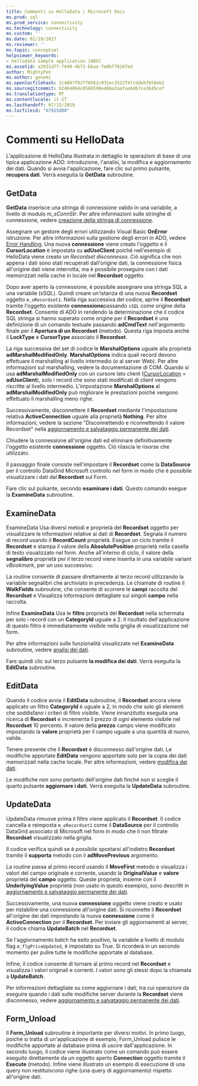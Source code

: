 ```yaml
---
title: Commenti su HelloData | Microsoft Docs
ms.prod: sql
ms.prod_service: connectivity
ms.technology: connectivity
ms.custom: ''
ms.date: 01/19/2017
ms.reviewer: ''
ms.topic: conceptual
helpviewer_keywords:
- hellodata sample application [ADO]
ms.assetid: a2831d77-7040-4b73-bbae-fe0bf78107ed
author: MightyPen
ms.author: genemi
ms.openlocfilehash: 2c4897f82ff8562c031ec3522f47cddebfb56eb2
ms.sourcegitcommit: b2464064c0566590e486a3aafae6d67ce2645cef
ms.translationtype: MT
ms.contentlocale: it-IT
ms.lasthandoff: 07/15/2019
ms.locfileid: "67925800"
---
```

# <a name="comments-on-hellodata"></a>Commenti su HelloData
L'applicazione di HelloData illustrata in dettaglio le operazioni di base di una tipica applicazione ADO: introduzione, l'analisi, la modifica e aggiornamento dei dati. Quando si avvia l'applicazione, fare clic sul primo pulsante, **recupera dati**. Verrà eseguita la **GetData** subroutine.  
  
## <a name="getdata"></a>GetData  
 **GetData** inserisce una stringa di connessione valido in una variabile, a livello di modulo *m_sConnStr*. Per altre informazioni sulle stringhe di connessione, vedere [creazione della stringa di connessione](../../../ado/guide/data/creating-a-connection-string.md).  
  
 Assegnare un gestore degli errori utilizzando Visual Basic **OnError** istruzione. Per altre informazioni sulla gestione degli errori in ADO, vedere [Error Handling](../../../ado/guide/data/error-handling.md). Una nuova **connessione** viene creato l'oggetto e il **CursorLocation** è impostata su **adUseClient** poiché nell'esempio di HelloData viene creato un  *Recordset disconnesso*. Ciò significa che non appena i dati sono stati recuperati dall'origine dati, la connessione fisica all'origine dati viene interrotta, ma è possibile proseguire con i dati memorizzati nella cache in locale nel **Recordset** oggetto.  
  
 Dopo aver aperto la connessione, è possibile assegnare una stringa SQL a una variabile (sSQL). Quindi creare un'istanza di una nuova **Recordset** oggetto `m_oRecordset1`. Nella riga successiva del codice, aprire il **Recordset** tramite l'oggetto esistente **connessione**passando `sSQL` come origine della **Recordset**. Consente di ADO in rendendo la determinazione che il codice SQL stringa si hanno superato come origine per il **Recordset** è una definizione di un comando testuale passando **adCmdText** nell'argomento finale per il **Apertura di un Recordset** (metodo). Questa riga imposta anche il **LockType** e **CursorType** associato il **Recordset**.  
  
 La riga successiva del set di codice le **MarshalOptions** uguale alla proprietà **adMarshalModifiedOnly**. **MarshalOptions** indica quali record devono effettuare il marshalling al livello intermedio (o al server Web). Per altre informazioni sul marshalling, vedere la documentazione di COM. Quando si usa **adMarshalModifiedOnly** con un cursore lato client ([CursorLocation](../../../ado/reference/ado-api/cursorlocation-property-ado.md) = **adUseClient**), solo i record che sono stati modificati di client vengono riscritte al livello intermedio. L'impostazione **MarshalOptions** al **adMarshalModifiedOnly** può migliorare le prestazioni poiché vengono effettuato il marshalling meno righe.  
  
 Successivamente, disconnettere il **Recordset** mediante l'impostazione relativa **ActiveConnection** uguale alla proprietà **Nothing**. Per altre informazioni, vedere la sezione "Disconnettendo e riconnettendo il valore Recordset" nella [aggiornamento e salvataggio permanente dei dati](../../../ado/guide/data/updating-and-persisting-data.md).  
  
 Chiudere la connessione all'origine dati ed eliminare definitivamente l'oggetto esistente **connessione** oggetto. Ciò rilascia le risorse che utilizzato.  
  
 Il passaggio finale consiste nell'impostare il **Recordset** come la **DataSource** per il controllo DataGrid Microsoft controllo nel form in modo che è possibile visualizzare i dati dal **Recordset** sul Form.  
  
 Fare clic sul pulsante, secondo **esaminare i dati**. Questo comando esegue la **ExamineData** subroutine.  
  
## <a name="examinedata"></a>ExamineData  
 ExamineData Usa diversi metodi e proprietà del **Recordset** oggetto per visualizzare le informazioni relative ai dati di **Recordset**. Segnala il numero di record usando il **RecordCount** proprietà. Esegue un ciclo tramite il **Recordset** e stampa il valore della **AbsolutePosition** proprietà nella casella di testo visualizzato nel form. Anche all'interno di ciclo, il valore della **segnalibro** proprietà per il terzo record viene inserita in una variabile variant *vBookmark*, per un uso successivo.  
  
 La routine consente di passare direttamente al terzo record utilizzando la variabile segnalibri che archiviato in precedenza. Le chiamate di routine il **WalkFields** subroutine, che consente di scorrere le **campi** raccolta del **Recordset** e Visualizza informazioni dettagliate sui singoli **campo**  nella raccolta.  
  
 Infine **ExamineData** Usa le **filtro** proprietà del **Recordset** nella schermata per solo i record con un **CategoryId** uguale a 2. Il risultato dell'applicazione di questo filtro è immediatamente visibile nella griglia di visualizzazione nel form.  
  
 Per altre informazioni sulle funzionalità visualizzate nel **ExamineData** subroutine, vedere [analisi dei dati](../../../ado/guide/data/examining-data.md).  
  
 Fare quindi clic sul terzo pulsante **la modifica dei dati**. Verrà eseguita la **EditData** subroutine.  
  
## <a name="editdata"></a>EditData  
 Quando il codice avvia il **EditData** subroutine, il **Recordset** ancora viene applicato un filtro **CategoryId** è uguale a 2, in modo che solo gli elementi che soddisfano i criteri di filtro visibile. Viene innanzitutto eseguita una ricerca di **Recordset** e incrementa il prezzo di ogni elemento visibile nel **Recordset** 10 percento. Il valore della **prezzo** campo viene modificato impostando la **valore** proprietà per il campo uguale a una quantità di nuovo, valida.  
  
 Tenere presente che il **Recordset** è disconnesso dall'origine dati. Le modifiche apportate **EditData** vengono apportate solo per la copia dei dati memorizzati nella cache locale. Per altre informazioni, vedere [modifica dei dati](../../../ado/guide/data/editing-data.md).  
  
 Le modifiche non sono pertanto dell'origine dati finché non si sceglie il quarto pulsante **aggiornare i dati**. Verrà eseguita la **UpdateData** subroutine.  
  
## <a name="updatedata"></a>UpdateData  
 UpdateData rimuove prima il filtro viene applicato il **Recordset**. Il codice cancella e reimposta `m_oRecordset1` come il **DataSource** per il controllo DataGrid associato di Microsoft nel form in modo che il non filtrate **Recordset** visualizzato nella griglia.  
  
 Il codice verifica quindi se è possibile spostarsi all'indietro **Recordset** tramite il **supporta** metodo con il **adMovePrevious** argomento.  
  
 La routine passa al primo record usando il **MoveFirst** metodo e visualizza i valori del campo originale e corrente, usando la **OriginalValue** e **valore** proprietà del **campo** oggetto. Queste proprietà, insieme con il **UnderlyingValue** proprietà (non usato in questo esempio), sono descritti in [aggiornamento e salvataggio permanente dei dati](../../../ado/guide/data/updating-and-persisting-data.md).  
  
 Successivamente, una nuova **connessione** oggetto viene creato e usato per ristabilire una connessione all'origine dati. Si riconnette il **Recordset** all'origine dei dati impostando la nuova **connessione** come il **ActiveConnection** per il **Recordset**. Per inviare gli aggiornamenti al server, il codice chiama **UpdateBatch** nel **Recordset**.  
  
 Se l'aggiornamento batch ha esito positivo, la variabile a livello di modulo flag `m_flgPriceUpdated`, è impostato su True. Si ricorderà in un secondo momento per pulire tutte le modifiche apportate al database.  
  
 Infine, il codice consente di tornare al primo record nel **Recordset** e visualizza i valori originali e correnti. I valori sono gli stessi dopo la chiamata a **UpdateBatch**.  
  
 Per informazioni dettagliate su come aggiornare i dati, tra cui operazioni da eseguire quando i dati sulle modifiche server durante la **Recordset** viene disconnesso, vedere [aggiornamento e salvataggio permanente dei dati](../../../ado/guide/data/updating-and-persisting-data.md).  
  
## <a name="formunload"></a>Form_Unload  
 Il **Form_Unload** subroutine è importante per diversi motivi. In primo luogo, poiché si tratta di un'applicazione di esempio, Form_Unload pulisce le modifiche apportate al database prima di uscire dall'applicazione. In secondo luogo, il codice viene illustrato come un comando può essere eseguito direttamente da un oggetto aperto **Connection** oggetto tramite il **Execute** (metodo). Infine viene illustrato un esempio di esecuzione di una query non restituiscono righe (una query di aggiornamento) rispetto all'origine dati.
